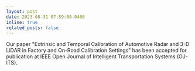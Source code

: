 ```yaml
---
layout: post
date: 2023-08-31 07:59:00-0400
inline: true
related_posts: false
---
```


Our paper "Extrinsic and Temporal Calibration of Automotive Radar and 3-D LiDAR in Factory and On-Road Calibration Settings" has been accepted for publication at IEEE Open Journal of Intelligent Transportation Systems (OJ-ITS).